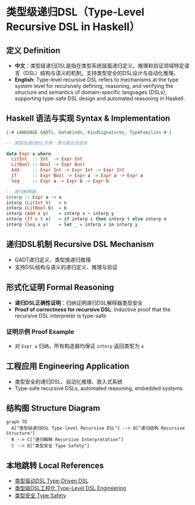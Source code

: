 # 类型级递归DSL（Type-Level Recursive DSL in Haskell）

## 定义 Definition

- **中文**：类型级递归DSL是指在类型系统层面递归定义、推理和验证领域特定语言（DSL）结构与语义的机制，支持类型安全的DSL设计与自动化推理。
- **English**: Type-level recursive DSL refers to mechanisms at the type system level for recursively defining, reasoning, and verifying the structure and semantics of domain-specific languages (DSLs), supporting type-safe DSL design and automated reasoning in Haskell.

## Haskell 语法与实现 Syntax & Implementation

```haskell
{-# LANGUAGE GADTs, DataKinds, KindSignatures, TypeFamilies #-}

-- 类型级递归DSL示例：递归表达式语言

data Expr a where
  LitInt  :: Int  -> Expr Int
  LitBool :: Bool -> Expr Bool
  Add     :: Expr Int -> Expr Int -> Expr Int
  If      :: Expr Bool -> Expr a -> Expr a -> Expr a
  Seq     :: Expr a -> Expr b -> Expr b

-- 递归解释器
interp :: Expr a -> a
interp (LitInt n)   = n
interp (LitBool b)  = b
interp (Add x y)    = interp x + interp y
interp (If c t e)   = if interp c then interp t else interp e
interp (Seq x y)    = let _ = interp x in interp y
```

## 递归DSL机制 Recursive DSL Mechanism

- GADT递归定义、类型族递归推理
- 支持DSL结构与语义的递归定义、推理与验证

## 形式化证明 Formal Reasoning

- **递归DSL正确性证明**：归纳证明递归DSL解释器类型安全
- **Proof of correctness for recursive DSL**: Inductive proof that the recursive DSL interpreter is type-safe

### 证明示例 Proof Example

- 对 `Expr a` 归纳，所有构造器均保证 `interp` 返回类型为 `a`

## 工程应用 Engineering Application

- 类型安全的递归DSL、自动化推理、嵌入式系统
- Type-safe recursive DSLs, automated reasoning, embedded systems

## 结构图 Structure Diagram

```mermaid
graph TD
  A["类型级递归DSL Type-level Recursive DSL"] --> B["递归结构 Recursive Structure"]
  B --> C["递归解释 Recursive Interpretation"]
  C --> D["类型安全 Type Safety"]
```

## 本地跳转 Local References

- [类型驱动DSL Type-Driven DSL](../19-Type-Driven-DSL/01-Type-Driven-DSL-in-Haskell.md)
- [类型级DSL工程化 Type-Level DSL Engineering](../37-Type-Level-DSL-Engineering/01-Type-Level-DSL-Engineering-in-Haskell.md)
- [类型安全 Type Safety](../14-Type-Safety/01-Type-Safety-in-Haskell.md)
